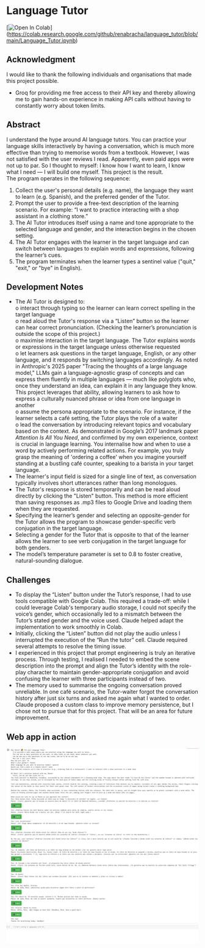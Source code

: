 # Language Tutor

[![Open In Colab](https://colab.research.google.com/assets/colab-badge.svg)]
(https://colab.research.google.com/github/renabracha/language_tutor/blob/main/Language_Tutor.ipynb)

## Acknowledgment
I would like to thank the following individuals and organisations that made this project possible.
* Groq for providing me free access to their API key and thereby allowing me to gain hands-on experience in making API calls without having to constantly worry about token limits.

## Abstract
I understand the hype around AI language tutors. You can practice your language skills interactively by having a conversation, which is much more effective than trying to memorise words from a textbook. However, I was not satisfied with the user reviews I read. Apparently, even paid apps were not up to par. So I thought to myself: I know how I want to learn, I know what I need — I will build one myself. This project is the result.
<br>
The program operates in the following sequence:
1. Collect the user's personal details (e.g. name), the language they want to learn (e.g. Spanish), and the preferred gender of the Tutor.
2. Prompt the user to provide a free-text description of the learning scenario. For example: “I want to practice interacting with a shop assistant in a clothing store.”
3. The AI Tutor introduces itself using a name and tone appropriate to the selected language and gender, and the interaction begins in the chosen setting.
4. The AI Tutor engages with the learner in the target language and can switch between languages to explain words and expressions, following the learner’s cues.
5. The program terminates when the learner types a sentinel value ("quit," "exit," or "bye" in English).

## Development Notes
* The AI Tutor is designed to:<br>
  o interact through typing so the learner can learn correct spelling in the target language<br>
  o read aloud the Tutor's response via a “Listen” button so the learner can hear correct pronunciation. (Checking the learner’s pronunciation is outside the scope of this project.)<br>
  o maximise interaction in the target language. The Tutor explains words or expressions in the target language unless otherwise requested<br>
  o let learners ask questions in the target language, English, or any other language, and it responds by switching languages accordingly. As noted in Anthropic's 2025 paper "Tracing the thoughts of a large language model," LLMs gain a language-agnostic grasp of concepts and can express them fluently in multiple languages — much like polyglots who, once they understand an idea, can explain it in any language they know. This project leverages that ability, allowing learners to ask how to express a culturally nuanced phrase or idea from one language in another<br>
  o assume the persona appropriate to the scenario. For instance, if the learner selects a café setting, the Tutor plays the role of a waiter<br>
  o lead the conversation by introducing relevant topics and vocabulary based on the context. As demonstrated in Google’s 2017 landmark paper *Attention Is All You Need*, and confirmed by my own experience, context is crucial in language learning. You internalise how and when to use a word by actively performing related actions. For example, you truly grasp the meaning of 'ordering a coffee' when you imagine yourself standing at a bustling café counter, speaking to a barista in your target language.<br>
* The learner's input field is sized for a single line of text, as conversation typically involves short utterances rather than long monologues.
* The Tutor's response is stored temporarily and can be read aloud directly by clicking the "Listen" button. This method is more efficient than saving responses as .mp3 files to Google Drive and loading them when they are requested.
* Specifying the learner’s gender and selecting an opposite-gender for the Tutor allows the program to showcase gender-specific verb conjugation in the target language.
* Selecting a gender for the Tutor that is opposite to that of the learner allows the learner to see verb conjugation in the target language for both genders.
* The model’s temperature parameter is set to 0.8 to foster creative, natural-sounding dialogue.

## Challenges
* To display the “Listen” button under the Tutor’s response, I had to use tools compatible with Google Colab. This required a trade-off: while I could leverage Colab's temporary audio storage, I could not specify the voice’s gender, which occasionally led to a mismatch between the Tutor’s stated gender and the voice used. Claude helped adapt the implementation to work smoothly in Colab.
* Initially, clicking the “Listen” button did not play the audio unless I interrupted the execution of the “Run the tutor” cell. Claude required several attempts to resolve the timing issue.
* I experienced in this project that prompt engineering is truly an iterative process. Through testing, I realised I needed to embed the scene description into the prompt and align the Tutor’s identity with the role-play character to maintain gender-appropriate conjugation and avoid confusing the learner with three participants instead of two.
* The memory used to summarise the ongoing conversation proved unreliable. In one café scenario, the Tutor-waiter forgot the conversation history after just six turns and asked me again what I wanted to order. Claude proposed a custom class to improve memory persistence, but I chose not to pursue that for this project. That will be an area for future improvement.

## Web app in action
![Alt text for screen reader](https://github.com/renabracha/language_tutor/blob/main/screenshot.jpg?raw=true)